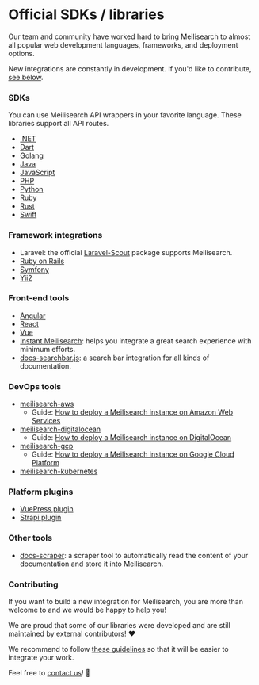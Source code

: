 # Official SDKs / libraries

Our team and community have worked hard to bring Meilisearch to almost all popular web development languages, frameworks, and deployment options.

New integrations are constantly in development. If you'd like to contribute, [see below](/learn/what_is_meilisearch/sdks.md#contributing).

### SDKs

You can use Meilisearch API wrappers in your favorite language. These libraries support all API routes.

- [.NET](https://github.com/meilisearch/meilisearch-dotnet)
- [Dart](https://github.com/meilisearch/meilisearch-dart)
- [Golang](https://github.com/meilisearch/meilisearch-go)
- [Java](https://github.com/meilisearch/meilisearch-java)
- [JavaScript](https://github.com/meilisearch/meilisearch-js)
- [PHP](https://github.com/meilisearch/meilisearch-php)
- [Python](https://github.com/meilisearch/meilisearch-python)
- [Ruby](https://github.com/meilisearch/meilisearch-ruby)
- [Rust](https://github.com/meilisearch/meilisearch-rust)
- [Swift](https://github.com/meilisearch/meilisearch-swift)

### Framework integrations

- Laravel: the official [Laravel-Scout](https://github.com/laravel/scout) package supports Meilisearch.
- [Ruby on Rails](https://github.com/meilisearch/meilisearch-rails)
- [Symfony](https://github.com/meilisearch/meilisearch-symfony)
- [Yii2](https://github.com/zhuzixian520/yii2-meilisearch)

### Front-end tools

- [Angular](https://github.com/meilisearch/meilisearch-angular)
- [React](https://github.com/meilisearch/meilisearch-react)
- [Vue](https://github.com/meilisearch/meilisearch-vue)
- [Instant Meilisearch](https://github.com/meilisearch/instant-meilisearch): helps you integrate a great search experience with minimum efforts.
- [docs-searchbar.js](https://github.com/meilisearch/docs-searchbar.js): a search bar integration for all kinds of documentation.

### DevOps tools

- [meilisearch-aws](https://github.com/meilisearch/meilisearch-aws)
  - Guide: [How to deploy a Meilisearch instance on Amazon Web Services](/learn/cookbooks/aws.md)
- [meilisearch-digitalocean](https://github.com/meilisearch/meilisearch-digitalocean)
  - Guide: [How to deploy a Meilisearch instance on DigitalOcean](/learn/cookbooks/digitalocean_droplet.md)
- [meilisearch-gcp](https://github.com/meilisearch/meilisearch-gcp)
  - Guide: [How to deploy a Meilisearch instance on Google Cloud Platform](/learn/cookbooks/gcp.md)
- [meilisearch-kubernetes](https://github.com/meilisearch/meilisearch-kubernetes)

### Platform plugins

- [VuePress plugin](https://github.com/meilisearch/vuepress-plugin-meilisearch)
- [Strapi plugin](https://github.com/meilisearch/strapi-plugin-meilisearch/)

### Other tools

- [docs-scraper](https://github.com/meilisearch/docs-scraper): a scraper tool to automatically read the content of your documentation and store it into Meilisearch.

### Contributing

If you want to build a new integration for Meilisearch, you are more than welcome to and we would be happy to help you!

We are proud that some of our libraries were developed and are still maintained by external contributors! ♥️

We recommend to follow [these guidelines](https://github.com/meilisearch/integrations-guides) so that it will be easier to integrate your work.

Feel free to [contact us](/learn/what_is_meilisearch/contact.md)! 🙂
